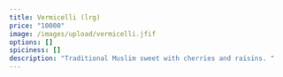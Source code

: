 ```yaml
---
title: Vermicelli (lrg)
price: "10000"
image: /images/upload/vermicelli.jfif
options: []
spiciness: []
description: "Traditional Muslim sweet with cherries and raisins. "
---
```

